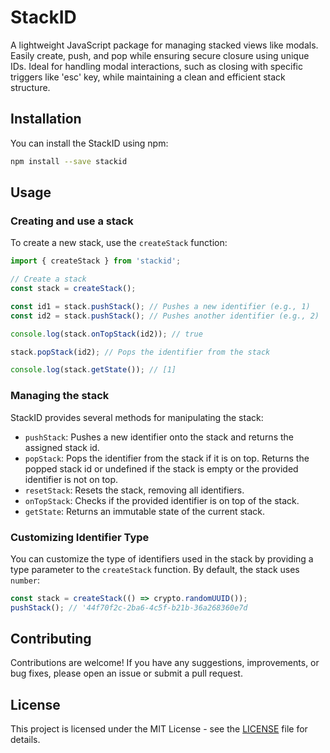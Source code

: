 # StackID

A lightweight JavaScript package for managing stacked views like modals. Easily create, push, and pop while ensuring secure closure using unique IDs. Ideal for handling modal interactions, such as closing with specific triggers like 'esc' key, while maintaining a clean and efficient stack structure.

## Installation

You can install the StackID using npm:

```bash
npm install --save stackid
```

## Usage

### Creating and use a stack

To create a new stack, use the `createStack` function:

```ts
import { createStack } from 'stackid';

// Create a stack
const stack = createStack();

const id1 = stack.pushStack(); // Pushes a new identifier (e.g., 1)
const id2 = stack.pushStack(); // Pushes another identifier (e.g., 2)

console.log(stack.onTopStack(id2)); // true

stack.popStack(id2); // Pops the identifier from the stack

console.log(stack.getState()); // [1]
```

### Managing the stack

StackID provides several methods for manipulating the stack:

- `pushStack`: Pushes a new identifier onto the stack and returns the assigned stack id.
- `popStack`: Pops the identifier from the stack if it is on top. Returns the popped stack id or undefined if the stack is empty or the provided identifier is not on top.
- `resetStack`: Resets the stack, removing all identifiers.
- `onTopStack`: Checks if the provided identifier is on top of the stack.
- `getState`: Returns an immutable state of the current stack.

### Customizing Identifier Type

You can customize the type of identifiers used in the stack by providing a type parameter to the `createStack` function. By default, the stack uses `number`:

```ts
const stack = createStack(() => crypto.randomUUID());
pushStack(); // '44f70f2c-2ba6-4c5f-b21b-36a268360e7d
```

## Contributing

Contributions are welcome! If you have any suggestions, improvements, or bug fixes, please open an issue or submit a pull request.

## License

This project is licensed under the MIT License - see the [LICENSE](LICENSE) file for details.
